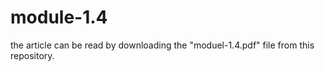 # module-1.4

the article can be read by downloading the "moduel-1.4.pdf" file from this repository.
